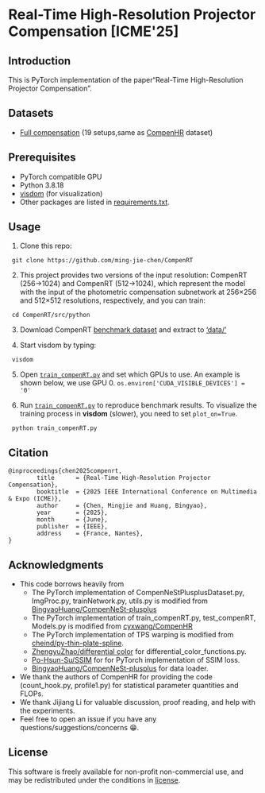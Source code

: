 # Real-Time High-Resolution Projector Compensation [ICME'25] 
## Introduction
This is PyTorch implementation of the paper“Real-Time High-Resolution Projector Compensation”.

        
## Datasets
* [Full compensation](https://pan.baidu.com/s/1XblKFnsIBhjd2sK7aQCNDA?pwd=qnh5) (19 setups,same as [CompenHR](https://github.com/cyxwang/CompenHR) dataset)

## Prerequisites
* PyTorch compatible GPU
* Python 3.8.18
* [visdom](https://github.com/fossasia/visdom) (for visualization)
* Other packages are listed in [requirements.txt](https://github.com/ming-jie-chen/CompenRT/blob/master/requirements.txt).
  
## Usage
   1. Clone this repo:
  
     git clone https://github.com/ming-jie-chen/CompenRT
     
   2. This project provides two versions of the input resolution: CompenRT (256->1024) and CompenRT (512->1024), which represent the model with the input of the photometric compensation subnetwork at 256×256 and 512×512 resolutions, 
      respectively, and you can train:
      
     cd CompenRT/src/python  
     
   3. Download CompenRT [benchmark dataset](https://pan.baidu.com/s/1XblKFnsIBhjd2sK7aQCNDA?pwd=qnh5) and extract to [‘data/’](https://github.com/ming-jie-chen/CompenRT/tree/master/data)
     
   4. Start visdom by typing:
      
     visdom

   5. Open [`train_compenRT.py`](src/python/train_compenRT.py) and set which GPUs to use. An example is shown below, we use GPU 0.
   `os.environ['CUDA_VISIBLE_DEVICES'] = '0'`

   6. Run [`train_compenRT.py`](src/python/train_compenRT.py) to reproduce benchmark results. To visualize the training process in **visdom** (slower), you need to set `plot_on=True`.
   
     python train_compenRT.py
   
## Citation
```
@inproceedings{chen2025compenrt,
        title      = {Real-Time High-Resolution Projector Compensation},
        booktitle  = {2025 IEEE International Conference on Multimedia & Expo (ICME)},
        author     = {Chen, Mingjie and Huang, Bingyao},
        year       = {2025},
        month      = {June},
        publisher  = {IEEE},
        address    = {France, Nantes},
}
```
## Acknowledgments
- This code borrows heavily from
  - The PyTorch implementation of CompenNeStPlusplusDataset.py, ImgProc.py, trainNetwork.py, utils.py is modified from [BingyaoHuang/CompenNeSt-plusplus](https://github.com/BingyaoHuang/CompenNeSt-plusplus/tree/master)
  - The PyTorch implementation of train_compenRT.py, test_compenRT, Models.py is modified from [cyxwang/CompenHR](https://github.com/cyxwang/CompenHR/tree/main)
  - The PyTorch implementation of TPS warping is modified from [cheind/py-thin-plate-spline](https://github.com/cheind/py-thin-plate-spline).
  - [ZhengyuZhao/differential color](https://github.com/ZhengyuZhao/PerC-Adversarial/blob/master/differential_color_functions.py) for differential_color_functions.py.
  - [Po-Hsun-Su/SSIM](https://github.com/Po-Hsun-Su/pytorch-ssim) for for PyTorch implementation of SSIM loss.
  - [BingyaoHuang/CompenNeSt-plusplus](https://github.com/BingyaoHuang/CompenNeSt-plusplus) for data loader.
- We thank the authors of CompenHR for providing the code (count_hook.py, profile1.py) for statistical parameter quantities and FLOPs.
- We thank Jijiang Li for valuable discussion, proof reading, and help with the experiments.
- Feel free to open an issue if you have any questions/suggestions/concerns 😁.

## License
This software is freely available for non-profit non-commercial use, and may be redistributed under the conditions in [license](https://github.com/ming-jie-chen/CompenRT/blob/master/LICENSE.txt).
